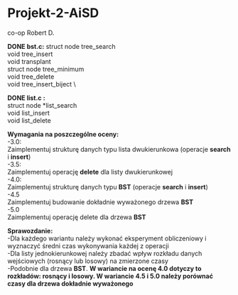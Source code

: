 # Projekt-2-AiSD
co-op Robert D.

**DONE bst.c:**
struct node tree_search \
void tree_insert \
void transplant \
struct node tree_minimum \
void tree_delete \
void tree_insert_biject \

**DONE list.c :**\
struct node *list_search \
void list_insert \
void list_delete

**Wymagania na poszczególne oceny:**\
-3.0: \
Zaimplementuj strukturę danych typu lista dwukierunkowa (operacje **search** i **insert**) \
-3.5: \
Zaimplementuj operację **delete** dla listy dwukierunkowej\
-4.0: \
Zaimplementuj strukturę danych typu **BST** (operacje **search** i **insert**) \
-4.5\
Zaimplementuj budowanie dokładnie wyważonego drzewa **BST** \
-5.0 \
Zaimplementuj operację delete dla drzewa **BST**

**Sprawozdanie:** \
-Dla każdego wariantu należy wykonać eksperyment obliczeniowy i wyznaczyć średni czas wykonywania każdej z operacji \
-Dla listy jednokierunkowej należy zbadać wpływ rozkładu danych wejściowych (rosnący lub losowy) na zmierzone czasy \
-Podobnie dla drzewa **BST**. **W wariancie na ocenę 4.0 dotyczy to rozkładów: rosnący i losowy. W wariancie 4.5 i 5.0 
należy porównać czasy dla drzewa dokładnie wyważonego** 





